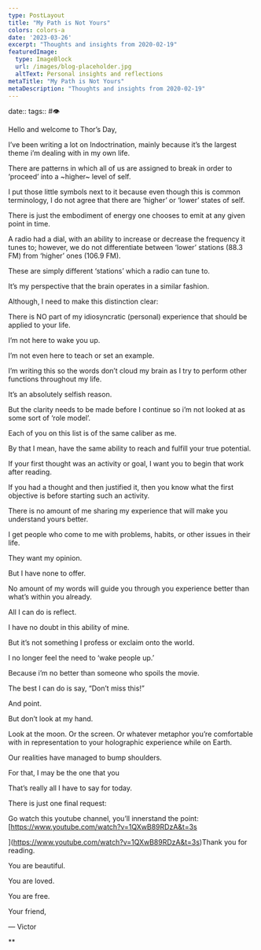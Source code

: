 ```yaml
---
type: PostLayout
title: "My Path is Not Yours"
colors: colors-a
date: '2023-03-26'
excerpt: "Thoughts and insights from 2020-02-19"
featuredImage:
  type: ImageBlock
  url: /images/blog-placeholder.jpg
  altText: Personal insights and reflections
metaTitle: "My Path is Not Yours"
metaDescription: "Thoughts and insights from 2020-02-19"
---
```

date:: 
tags:: #👁

Hello and welcome to Thor’s Day,

I’ve been writing a lot on Indoctrination, mainly because it’s the largest theme i’m dealing with in my own life.

There are patterns in which all of us are assigned to break in order to ‘proceed’ into a ~higher~ level of self.

I put those little symbols next to it because even though this is common terminology, I do not agree that there are ‘higher’ or ‘lower’ states of self.

There is just the embodiment of energy one chooses to emit at any given point in time.

A radio had a dial, with an ability to increase or decrease the frequency it tunes to; however, we do not differentiate between ‘lower’ stations (88.3 FM) from ‘higher’ ones (106.9 FM).

These are simply different ‘stations’ which a radio can tune to.

It’s my perspective that the brain operates in a similar fashion.

Although, I need to make this distinction clear:

There is NO part of my idiosyncratic (personal) experience that should be applied to your life.

I’m not here to wake you up.

I’m not even here to teach or set an example.

I’m writing this so the words don’t cloud my brain as I try to perform other functions throughout my life.

It’s an absolutely selfish reason.

But the clarity needs to be made before I continue so i’m not looked at as some sort of ‘role model’.

Each of you on this list is of the same caliber as me.

By that I mean, have the same ability to reach and fulfill your true potential.

If your first thought was an activity or goal, I want you to begin that work after reading.

If you had a thought and then justified it, then you know what the first objective is before starting such an activity.

There is no amount of me sharing my experience that will make you understand yours better.

I get people who come to me with problems, habits, or other issues in their life.

They want my opinion.

But I have none to offer.

No amount of my words will guide you through you experience better than what’s within you already.

All I can do is reflect.

I have no doubt in this ability of mine.

But it’s not something I profess or exclaim onto the world.

I no longer feel the need to ‘wake people up.’

Because i’m no better than someone who spoils the movie.

The best I can do is say, “Don’t miss this!”

And point.

But don’t look at my hand.

Look at the moon. Or the screen. Or whatever metaphor you’re comfortable with in representation to your holographic experience while on Earth.

Our realities have managed to bump shoulders.

For that, I may be the one that you 

That’s really all I have to say for today.

There is just one final request:

Go watch this youtube channel, you’ll innerstand the point: [https://www.youtube.com/watch?v=1QXwB89RDzA&t=3s

](https://www.youtube.com/watch?v=1QXwB89RDzA&t=3s)Thank you for reading.

You are beautiful.

You are loved.

You are free.

Your friend,

— Victor

**